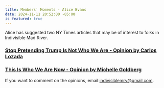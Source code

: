 ```yaml
---
title: Members' Moments - Alice Evans
date: 2024-11-11 20:52:00 -05:00
is featured: true
---
```


Alice has suggested two NY Times articles that may be of interest to folks in Indivisible Mad River.  

### [Stop Pretending Trump Is Not Who We Are - Opinion by Carlos Lozada](https://www.nytimes.com/2024/11/06/opinion/trump-wins-harris-loses.html)

### [This Is Who We Are Now - Opinion by Michelle Goldberg](https://www.nytimes.com/2024/11/06/opinion/trump-future-mourn.html)

If you want to comment on the opinions, email indivisiblemrv@gmail.com.
